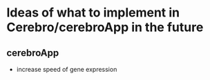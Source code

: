 # Ideas of what to implement in Cerebro/cerebroApp in the future

## cerebroApp
- increase speed of gene expression
